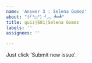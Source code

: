 ```yaml
---
name: 'Answer 3 : Selena Gomez'
about: "(╯°□°）╯︵ ┻━┻"
title: quiz|681|Selena Gomez
labels: ''
assignees: ''

---
```


Just click 'Submit new issue'.
